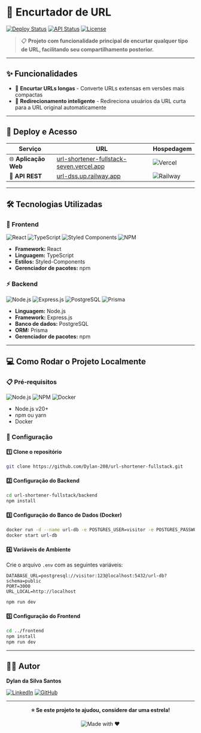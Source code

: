 # 🔗 Encurtador de URL

[![Deploy Status](https://img.shields.io/badge/Deploy-Live-brightgreen?style=for-the-badge)](https://url-shortener-fullstack-seven.vercel.app/)
[![API Status](https://img.shields.io/badge/API-Online-success?style=for-the-badge)](https://url-dss.up.railway.app/)
[![License](https://img.shields.io/badge/License-MIT-blue?style=for-the-badge)](LICENSE)

> 📋 **Projeto com funcionalidade principal de encurtar qualquer tipo de URL, facilitando seu compartilhamento posterior.**

---

## ✨ Funcionalidades

- 🔗 **Encurtar URLs longas** - Converte URLs extensas em versões mais compactas
- 🔄 **Redirecionamento inteligente** - Redireciona usuários da URL curta para a URL original automaticamente

---

## 🚀 Deploy e Acesso

| Serviço | URL | Hospedagem |
|---------|-----|------------|
| 🌐 **Aplicação Web** | [url-shortener-fullstack-seven.vercel.app](https://url-shortener-fullstack-seven.vercel.app/) | ![Vercel](https://img.shields.io/badge/Vercel-000000?style=flat&logo=vercel&logoColor=white) |
| 🔌 **API REST** | [url-dss.up.railway.app](https://url-dss.up.railway.app/) | ![Railway](https://img.shields.io/badge/Railway-0B0D0E?style=flat&logo=railway&logoColor=white) |

---

## 🛠️ Tecnologias Utilizadas

### 🎨 Frontend
![React](https://img.shields.io/badge/React-20232A?style=for-the-badge&logo=react&logoColor=61DAFB)
![TypeScript](https://img.shields.io/badge/TypeScript-007ACC?style=for-the-badge&logo=typescript&logoColor=white)
![Styled Components](https://img.shields.io/badge/styled--components-DB7093?style=for-the-badge&logo=styled-components&logoColor=white)
![NPM](https://img.shields.io/badge/NPM-CB3837?style=for-the-badge&logo=npm&logoColor=white)

- **Framework:** React
- **Linguagem:** TypeScript  
- **Estilos:** Styled-Components
- **Gerenciador de pacotes:** npm

### ⚡ Backend
![Node.js](https://img.shields.io/badge/Node.js-43853D?style=for-the-badge&logo=node.js&logoColor=white)
![Express.js](https://img.shields.io/badge/Express.js-404D59?style=for-the-badge&logo=express&logoColor=white)
![PostgreSQL](https://img.shields.io/badge/PostgreSQL-316192?style=for-the-badge&logo=postgresql&logoColor=white)
![Prisma](https://img.shields.io/badge/Prisma-2D3748?style=for-the-badge&logo=prisma&logoColor=white)

- **Linguagem:** Node.js
- **Framework:** Express.js
- **Banco de dados:** PostgreSQL
- **ORM:** Prisma
- **Gerenciador de pacotes:** npm

---

## 💻 Como Rodar o Projeto Localmente

### 📋 Pré-requisitos
![Node.js](https://img.shields.io/badge/Node.js-v20+-43853D?style=flat&logo=node.js&logoColor=white)
![NPM](https://img.shields.io/badge/npm-CB3837?style=flat&logo=npm&logoColor=white)
![Docker](https://img.shields.io/badge/Docker-2496ED?style=flat&logo=docker&logoColor=white)

- Node.js v20+
- npm ou yarn
- Docker

### 🔧 Configuração

#### 1️⃣ Clone o repositório
```bash
git clone https://github.com/Dylan-208/url-shortener-fullstack.git
```

#### 2️⃣ Configuração do Backend
```bash
cd url-shortener-fullstack/backend
npm install
```

#### 3️⃣ Configuração do Banco de Dados (Docker)
```bash
docker run -d --name url-db -e POSTGRES_USER=visitor -e POSTGRES_PASSWORD=123 -p 5432:5432 postgres:14
docker start url-db
```

#### 4️⃣ Variáveis de Ambiente
Crie o arquivo `.env` com as seguintes variáveis:
```env
DATABASE_URL=postgresql://visitor:123@localhost:5432/url-db?schema=public
PORT=3000
URL_LOCAL=http://localhost
```

```bash
npm run dev
```

#### 5️⃣ Configuração do Frontend
```bash
cd ../frontend
npm install
npm run dev
```

---

## 👨‍💻 Autor

**Dylan da Silva Santos**

[![LinkedIn](https://img.shields.io/badge/LinkedIn-0077B5?style=for-the-badge&logo=linkedin&logoColor=white)](https://www.linkedin.com/in/dylan-silvas)
[![GitHub](https://img.shields.io/badge/GitHub-100000?style=for-the-badge&logo=github&logoColor=white)](https://github.com/Dylan-208)

---

<div align="center">

**⭐ Se este projeto te ajudou, considere dar uma estrela!**

![Made with ❤️](https://img.shields.io/badge/Made%20with-❤️-red?style=flat)

</div>
